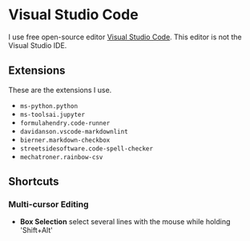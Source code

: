 # Visual Studio Code

I use free open-source editor [Visual Studio Code](https://code.visualstudio.com/). This editor is not the Visual Studio IDE.

## Extensions

These are the extensions I use.

- `ms-python.python`
- `ms-toolsai.jupyter`
- `formulahendry.code-runner`
- `davidanson.vscode-markdownlint`
- `bierner.markdown-checkbox`
- `streetsidesoftware.code-spell-checker`
- `mechatroner.rainbow-csv`

## Shortcuts

### Multi-cursor Editing

- **Box Selection** select several lines with the mouse while holding 'Shift+Alt'
